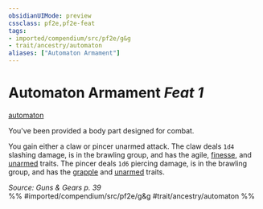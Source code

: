```yaml
---
obsidianUIMode: preview
cssclass: pf2e,pf2e-feat
tags:
- imported/compendium/src/pf2e/g&g
- trait/ancestry/automaton
aliases: ["Automaton Armament"]
---
```

# Automaton Armament  *Feat 1*  
[automaton](automaton-g-g.md)  


You've been provided a body part designed for combat.

You gain either a claw or pincer unarmed attack. The claw deals `1d4` slashing damage, is in the brawling group, and has the agile, [finesse](finesse.md), and [unarmed](unarmed.md) traits. The pincer deals `1d6` piercing damage, is in the brawling group, and has the [grapple](rules/traits/grapple.md) and [unarmed](unarmed.md) traits.

*Source: Guns & Gears p. 39*  
%% #imported/compendium/src/pf2e/g&g #trait/ancestry/automaton %%